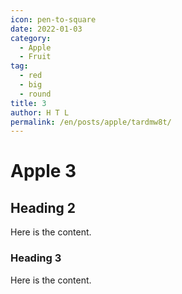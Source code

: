 ```yaml
---
icon: pen-to-square
date: 2022-01-03
category:
  - Apple
  - Fruit
tag:
  - red
  - big
  - round
title: 3
author: H T L
permalink: /en/posts/apple/tardmw8t/
---
```


# Apple 3

## Heading 2

Here is the content.

### Heading 3

Here is the content.
